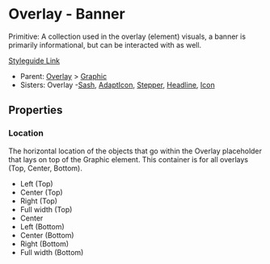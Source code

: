 # Overlay - Banner

Primitive: A collection used in the overlay (element) visuals, a banner is primarily informational, but can be interacted with as well.

[Styleguide Link](https://zpl.io/boAeDkE)

- Parent: [Overlay](https://github.com/able-app/docs/blob/d689178b930c7095c750671b112985ac09eccd08/controls/%CE%B5%20elements/overlay/overlay.md) > [Graphic](https://github.com/able-app/docs/blob/8cd03de6556a6ec1dcd98dc8c2230863c5dba43c/controls/%CE%B5%20elements/graphic.md)
- Sisters: Overlay -[Sash](https://github.com/able-app/docs/blob/7486c8fa88811fddbd49b82001d919e42805712e/controls/%CE%B5%20elements/overlay/ol-sash.md), [AdaptIcon](https://github.com/able-app/docs/blob/7486c8fa88811fddbd49b82001d919e42805712e/controls/%CE%B5%20elements/overlay/ol-adapticon.md), [Stepper](https://github.com/able-app/docs/blob/b9b8be305e8d9efb656b83048677b42297120b39/controls/%CE%B5%20elements/graphic/overlay/ol-stepper.md), [Headline](https://github.com/able-app/docs/blob/b9b8be305e8d9efb656b83048677b42297120b39/controls/%CE%B5%20elements/graphic/overlay/ol-headline.md), [Icon](https://github.com/able-app/docs/blob/7486c8fa88811fddbd49b82001d919e42805712e/controls/%CE%B5%20elements/overlay/ol-icon.md)

## Properties

### Location

The horizontal location of the objects that go within the Overlay placeholder that lays on top of the Graphic element. This container is for all overlays (Top, Center, Bottom).

 - Left (Top)
 - Center (Top)
 - Right (Top)
 - Full width (Top)
 - Center
 - Left (Bottom)
 - Center (Bottom)
 - Right (Bottom)
 - Full width (Bottom)